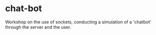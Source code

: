# chat-bot
Workshop on the use of sockets, conducting a simulation of a 'chatbot' through the server and the user.
